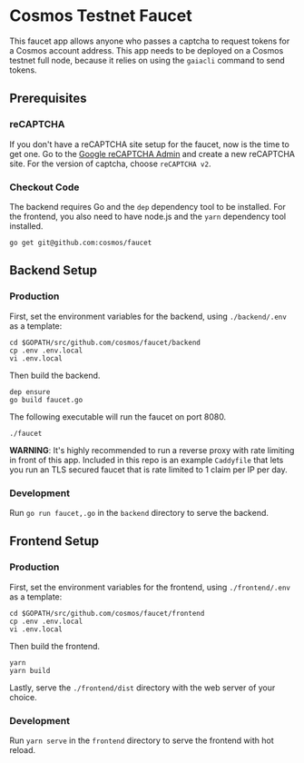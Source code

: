 # Cosmos Testnet Faucet

This faucet app allows anyone who passes a captcha to request tokens for a Cosmos account address. This app needs to be deployed on a Cosmos testnet full node, because it relies on using the `gaiacli` command to send tokens.

## Prerequisites

### reCAPTCHA

If you don't have a reCAPTCHA site setup for the faucet, now is the time to get one. Go to the [Google reCAPTCHA Admin](https://www.google.com/recaptcha/admin) and create a new reCAPTCHA site. For the version of captcha, choose `reCAPTCHA v2`.

### Checkout Code

The backend requires Go and the `dep` dependency tool to be installed. For the frontend, you also need to have node.js and the `yarn` dependency tool installed. 

```
go get git@github.com:cosmos/faucet
```

## Backend Setup

### Production

First, set the environment variables for the backend, using `./backend/.env` as a template:

```
cd $GOPATH/src/github.com/cosmos/faucet/backend
cp .env .env.local
vi .env.local
```

Then build the backend.

```
dep ensure
go build faucet.go
```

The following executable will run the faucet on port 8080. 

```
./faucet
```

**WARNING**: It's highly recommended to run a reverse proxy with rate limiting in front of this app. Included in this repo is an example `Caddyfile` that lets you run an TLS secured faucet that is rate limited to 1 claim per IP per day.

### Development

Run `go run faucet,.go` in the `backend` directory to serve the backend.

## Frontend Setup

### Production

First, set the environment variables for the frontend, using `./frontend/.env` as a template:

```
cd $GOPATH/src/github.com/cosmos/faucet/frontend
cp .env .env.local
vi .env.local
```

Then build the frontend.

```
yarn
yarn build
```

Lastly, serve the `./frontend/dist` directory with the web server of your choice.

### Development

Run `yarn serve` in the `frontend` directory to serve the frontend with hot reload.
